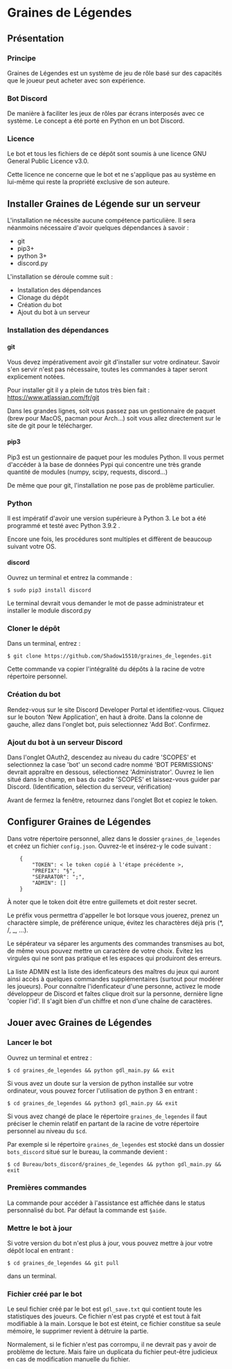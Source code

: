 # Graines de Légendes

## Présentation

### Principe

Graines de Légendes est un système de jeu de rôle basé sur des capacités que le joueur peut acheter avec son expérience.

### Bot Discord

De manière à faciliter les jeux de rôles par écrans interposés avec ce système. Le concept a été porté en Python en un bot Discord.

### Licence

Le bot et tous les fichiers de ce dépôt sont soumis à une licence GNU General Public Licence v3.0.

Cette licence ne concerne que le bot et ne s'applique pas au système en lui-même qui reste la propriété exclusive de son auteure.

## Installer Graines de Légende sur un serveur

L'installation ne nécessite aucune compétence particulière. Il sera néanmoins nécessaire d'avoir quelques dépendances à savoir : 

 - git
 - pip3+
 - python 3+
 - discord.py

L'installation se déroule comme suit :

 - Installation des dépendances 
 - Clonage du dépôt
 - Création du bot
 - Ajout du bot à un serveur

### Installation des dépendances

#### git

Vous devez impérativement avoir git d'installer sur votre ordinateur. Savoir s'en servir n'est pas nécessaire, toutes les commandes à taper seront explicement notées.

Pour installer git il y a plein de tutos très bien fait : https://www.atlassian.com/fr/git

Dans les grandes lignes, soit vous passez pas un gestionnaire de paquet (brew pour MacOS, pacman pour Arch…) soit vous allez directement sur le site de git pour le télécharger.

#### pip3

Pip3 est un gestionnaire de paquet pour les modules Python. Il vous permet d'accéder à la base de données Pypi qui concentre une très grande quantité de modules (numpy, scipy, requests, discord…)

De même que pour git, l'installation ne pose pas de problème particulier.

### Python

Il est impératif d'avoir une version supérieure à Python 3. Le bot a été programmé et testé avec Python 3.9.2 .

Encore une fois, les procédures sont multiples et diffèrent de beaucoup suivant votre OS.

#### discord

Ouvrez un terminal et entrez la commande : 

`$ sudo pip3 install discord`

Le terminal devrait vous demander le mot de passe administrateur et installer le module discord.py

### Cloner le dépôt

Dans un terminal, entrez : 

`$ git clone https://github.com/Shadow15510/graines_de_legendes.git`

Cette commande va copier l'intégralité du dépôts à la racine de votre répertoire personnel.

### Création du bot

Rendez-vous sur le site Discord Developer Portal et identifiez-vous. Cliquez sur le bouton 'New Application', en haut à droite. Dans la colonne de gauche, allez dans l'onglet bot, puis selectionnez 'Add Bot'. Confirmez.

### Ajout du bot à un serveur Discord

Dans l'onglet OAuth2, descendez au niveau du cadre 'SCOPES' et selectionnez la case 'bot' un second cadre nommé 'BOT PERMISSIONS' devrait appraître en dessous, sélectionnez 'Administrator'. Ouvrez le lien situé dans le champ, en bas du cadre 'SCOPES' et laissez-vous guider par Discord. (Identification, sélection du serveur, vérification)

Avant de fermez la fenêtre, retournez dans l'onglet Bot et copiez le token.

## Configurer Graines de Légendes

Dans votre répertoire personnel, allez dans le dossier `graines_de_legendes` et créez un fichier `config.json`. Ouvrez-le et insérez-y le code suivant : 

```
    {
        "TOKEN": < le token copié à l'étape précédente >,
        "PREFIX": "§",
        "SEPARATOR": ";",
        "ADMIN": []
    }
```

À noter que le token doit être entre guillemets et doit rester secret.

Le préfix vous permettra d'appeller le bot lorsque vous jouerez, prenez un charactère simple, de préférence unique, évitez les charactères déjà pris (*, /, _, …).

Le sépérateur va séparer les arguments des commandes transmises au bot, de même vous pouvez mettre un caractère de votre choix. Évitez les virgules qui ne sont pas pratique et les espaces qui produiront des erreurs.

La liste ADMIN est la liste des idenficateurs des maîtres du jeux qui auront ainsi accès à quelques commandes supplémentaires (surtout pour modérer les joueurs). Pour connaître l'idenficateur d'une personne, activez le mode développeur de Discord et faîtes clique droit sur la personne, dernière ligne 'copier l'id'. Il s'agit bien d'un chiffre et non d'une chaîne de caractères.

## Jouer avec Graines de Légendes

### Lancer le bot

Ouvrez un terminal et entrez : 

`$ cd graines_de_legendes && python gdl_main.py && exit`

Si vous avez un doute sur la version de python installée sur votre ordinateur, vous pouvez forcer l'utilisation de python 3 en entrant : 

`$ cd graines_de_legendes && python3 gdl_main.py && exit`

Si vous avez changé de place le répertoire `graines_de_legendes` il faut préciser le chemin relatif en partant de la racine de votre répertoire personnel au niveau du `$cd`.

Par exemple si le répertoire `graines_de_legendes` est stocké dans un dossier `bots_discord` situé sur le bureau, la commande devient : 
    
`$ cd Bureau/bots_discord/graines_de_legendes && python gdl_main.py && exit`

### Premières commandes

La commande pour accéder à l'assistance est affichée dans le status personnalisé du bot. Par défaut la commande est `§aide`.

### Mettre le bot à jour

Si votre version du bot n'est plus à jour, vous pouvez mettre à jour votre dépôt local en entrant : 

`$ cd graines_de_legendes && git pull`

dans un terminal.

### Fichier créé par le bot

Le seul fichier créé par le bot est `gdl_save.txt` qui contient toute les statistiques des joueurs. Ce fichier n'est pas crypté et est tout à fait modifiable à la main. Lorsque le bot est éteint, ce fichier constitue sa seule mémoire, le supprimer revient à détruire la partie.

Normalement, si le fichier n'est pas corrompu, il ne devrait pas y avoir de problème de lecture. Mais faire un duplicata du fichier peut-être judicieux en cas de modification manuelle du fichier.
